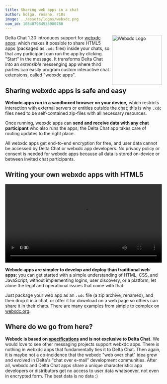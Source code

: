 ```yaml
---
title: Sharing web apps in a chat 
author: holga, rosano, r10s
image: ../assets/logos/webxdc.png
com_id: 108487984933980780
---
```


<img src="../assets/logos/webxdc2.png" style="width:160px; float:right; clear:both; margin-left:.5em; margin-bottom:.2em;" alt="Webxdc Logo" />

Delta Chat 1.30 introduces support for [webxdc apps](https://webxdc.org): which makes it possible to share HTML5 apps (packaged as <code>.xdc</code> files) inside your chats, so that any participant can run the app by clicking "Start" in the message.  It transforms Delta Chat into an *extensible* messenging app where third parties can easily program custom interactive chat extensions, called "webxdc apps".

## Sharing webxdc apps is safe and easy 

**Webxdc apps run in a sandboxed browser on your device,** which restricts interaction with external servers or entities outside the chat; this is why <code>.xdc</code> files need to be self-contained zip-files with all necessary resources.

Once running, webxdc apps can **send and receive data with any chat participant** who also runs the apps; the Delta Chat app takes care of routing updates to the right place.

All webxdc apps get end-to-end encryption for free, and user data cannot be accessed by Delta Chat or webxdc app developers. No privacy policy or consent is needed for webxdc apps because all data is stored on-device or between invited chat participants.

## Writing your own webxdc apps with HTML5

<video controls style="width:560px; max-width: 100%;"><source src="https://webxdc.org/assets/just-web-apps.mp4" type="video/mp4"><a href="https://www.youtube.com/watch?v=I1K4pBvb2pI">watch "just web apps" on youtube</a></video>

**Webxdc apps are simpler to develop and deploy than traditional web apps:** you can get started with a simple understanding of HTML, CSS, and JavaScript, without implementing logins, user discovery, or a platform, let alone the legal and operational issues that come with that. 

Just package your web app as an <code>.xdc</code> file (a zip archive, renamed), and then drop it in a chat, or offer it for download on a web page so others can share it in their chats. There are many examples from simple to complex on [webxdc.org](https://webxdc.org).

## Where do we go from here? 

**Webxdc is based on [specifications](https://docs.webxdc.org/spec.html) and is not exclusive to Delta Chat.** We would love to see other messaging projects support webxdc apps. There is nothing in webxdc apps that fundamentally ties it to Delta Chat. Then again, it is maybe not a co-incidence that the webxdc "web over chat" idea grew and evolved in Delta's "chat over e-mail" development communities. After all, webxdc and Delta Chat apps share a unique characteristic: app developers or distributors get no access to user data whatsoever, not even in encrypted form. The best data is no data :) 
